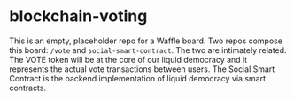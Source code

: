 # blockchain-voting
This is an empty, placeholder repo for a Waffle board. Two repos compose this board:  `/vote` and `social-smart-contract`. The two are intimately related. The VOTE token will be at the core of our liquid democracy and it represents the actual vote transactions between users. The Social Smart Contract is the backend implementation of liquid democracy via smart contracts.
